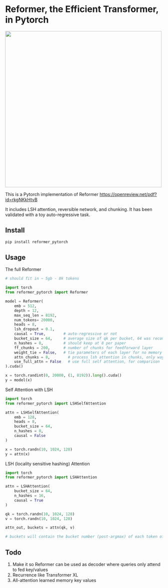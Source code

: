 # Reformer, the Efficient Transformer, in Pytorch

<img src="./lsh_attention.png" width="500">

This is a Pytorch implementation of Reformer https://openreview.net/pdf?id=rkgNKkHtvB

It includes LSH attention, reversible network, and chunking. It has been validated with a toy auto-regressive task.

## Install

```bash
pip install reformer_pytorch
```

## Usage

The full Reformer

```python
# should fit in ~ 5gb - 8k tokens

import torch
from reformer_pytorch import Reformer

model = Reformer(
    emb = 512,
    depth = 12,
    max_seq_len = 8192,
    num_tokens= 20000,
    heads = 8,
    lsh_dropout = 0.1,
    causal = True,        # auto-regressive or not
    bucket_size = 64,     # average size of qk per bucket, 64 was recommended in paper
    n_hashes = 8,         # should keep at 8 per paper
    ff_chunks = 200,      # number of chunks for feedforward layer
    weight_tie = False,   # tie parameters of each layer for no memory per additional depth
    attn_chunks = 8,        # process lsh attention in chunks, only way for memory to fit when scaling to 16k tokens
    use_full_attn = False   # use full self attention, for comparison
).cuda()

x = torch.randint(0, 20000, (1, 8192)).long().cuda()
y = model(x)
```

Self Attention with LSH

```python
import torch
from reformer_pytorch import LSHSelfAttention

attn = LSHSelfAttention(
    emb = 128,
    heads = 8,
    bucket_size = 64,
    n_hashes = 8,
    causal = False
)

x = torch.randn(10, 1024, 128)
y = attn(x)
```

LSH (locality sensitive hashing) Attention

```python
import torch
from reformer_pytorch import LSHAttention

attn = LSHAttention(
    bucket_size = 64,
    n_hashes = 16,
    causal = True
)

qk = torch.randn(10, 1024, 128)
v = torch.randn(10, 1024, 128)

attn_out, buckets = attn(qk, v)

# buckets will contain the bucket number (post-argmax) of each token of each batch
```

## Todo

1. Make it so Reformer can be used as decoder where queries only attend to fed key/values
2. Recurrence like Transformer XL
3. All-attention learned memory key values
